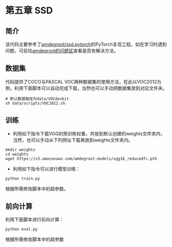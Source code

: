 # 第五章 SSD

## 简介

该代码主要参考了[amdegroot/ssd.pytorch](https://github.com/amdegroot/ssd.pytorch)的PyTorch复现工程，如在学习时遇到问题，可前往[amdegroot的问题区](https://github.com/amdegroot/ssd.pytorch/issues)查看是否有解决方法。

## 数据集
代码提供了COCO与PASCAL VOC两种数据集的使用方法，在此以VOC2012为例，利用下面脚本可以自动完成下载，当然也可以手动把数据集放到对应文件夹。
```Shell
# 默认数据路径为data/VOCdevkit
sh data/scripts/VOC2012.sh
```

## 训练
* 利用如下指令下载VGG的预训练权重，并放到默认创建的weights文件夹内，当然，也可以手动从下列网址下载再放到weights文件夹内。
```Shell
mkdir weights
cd weights
wget https://s3.amazonaws.com/amdegroot-models/vgg16_reducedfc.pth
```

* 利用如下指令可以进行模型训练：
```Shell
python train.py
```
根据所需修改脚本中的超参数。

## 前向计算
利用下面脚本进行前向计算：
```Shell
python eval.py
```
根据所需修改脚本中的超参数

